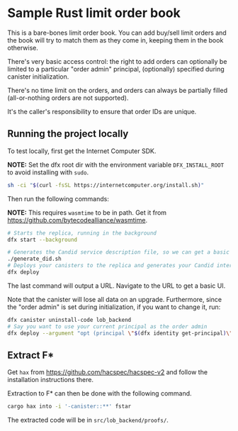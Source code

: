 # Sample Rust limit order book

This is a bare-bones limit order book. You can add buy/sell limit orders and the book will try to match them as they come in, keeping them in the book otherwise.

There's very basic access control: the right to add orders can optionally be limited to a particular "order admin" principal, (optionally) specified during canister initialization.

There's no time limit on the orders, and orders can always be partially filled (all-or-nothing orders are not supported).

It's the caller's responsibility to ensure that order IDs are unique.

## Running the project locally

To test locally, first get the Internet Computer SDK.

**NOTE:** Set the dfx root dir with the environment variable `DFX_INSTALL_ROOT`
to avoid installing with `sudo`.

```bash
sh -ci "$(curl -fsSL https://internetcomputer.org/install.sh)"
```

Then run the following commands:

**NOTE:** This requires `wasmtime` to be in path. Get it from
https://github.com/bytecodealliance/wasmtime.

```bash
# Starts the replica, running in the background
dfx start --background

# Generates the Candid service description file, so we can get a basic UI
./generate_did.sh
# Deploys your canisters to the replica and generates your Candid interface
dfx deploy
```

The last command will output a URL. Navigate to the URL to get a basic UI.

Note that the canister will lose all data on an upgrade. Furthermore, since the "order admin" is set during initialization, if you want to change it, run:

```bash
dfx canister uninstall-code lob_backend
# Say you want to use your current principal as the order admin
dfx deploy --argument "opt (principal \"$(dfx identity get-principal)\")" --argument-type idl lob_backend
```
## Extract F*

Get `hax` from https://github.com/hacspec/hacspec-v2 and follow the installation
instructions there.

Extraction to F* can then be done with the following command.

```bash
cargo hax into -i '-canister::**' fstar
```

The extracted code will be in `src/lob_backend/proofs/`.
